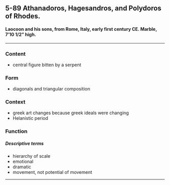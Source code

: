 <!-- order:3 -->
## 5-89 Athanadoros, Hagesandros, and Polydoros of Rhodes. 

#### Laocoon and his sons, from Rome, Italy, early first century CE. Marble, 7’10 1/2” high.

---

### Content
- central figure bitten by a serpent

### Form
- diagonals and triangular composition

### Context
- greek art changes because greek ideals were changing
- Helanistic period

### Function

##### Descriptive terms
- hierarchy of scale
- emotional
- dramatic
- movement, not potential of movement

---
